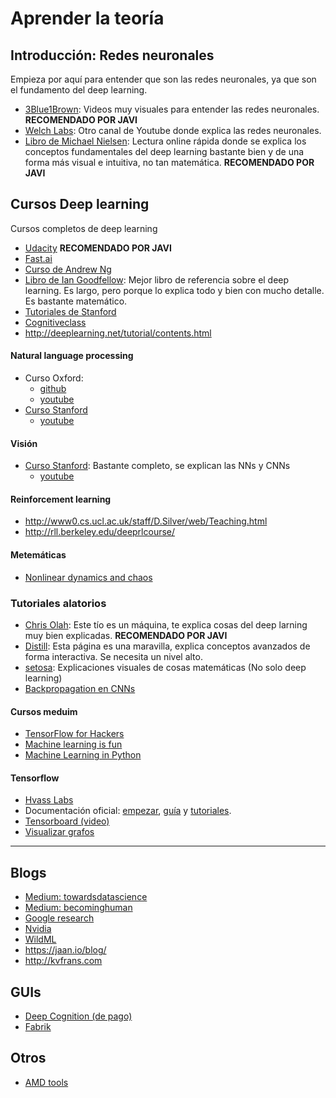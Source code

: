 # Aprender la teoría

## Introducción: Redes neuronales
Empieza por aquí para entender que son las redes neuronales, ya que son el fundamento del deep learning.
* [3Blue1Brown](https://www.youtube.com/playlist?list=PLZHQObOWTQDNU6R1_67000Dx_ZCJB-3pi): Videos muy visuales para entender las redes neuronales. **RECOMENDADO POR JAVI**
* [Welch Labs](https://www.youtube.com/playlist?list=PLiaHhY2iBX9hdHaRr6b7XevZtgZRa1PoU): Otro canal de Youtube donde explica las redes neuronales.
* [Libro de Michael Nielsen](http://neuralnetworksanddeeplearning.com/): Lectura online rápida donde se explica los conceptos fundamentales del deep learning bastante bien y de una forma más visual e intuitiva, no tan matemática. **RECOMENDADO POR JAVI**

## Cursos Deep learning
Cursos completos de deep learning
* [Udacity](https://www.udacity.com/courses/deep-learning) **RECOMENDADO POR JAVI**
* [Fast.ai](http://course.fast.ai/)
* [Curso de Andrew Ng](https://www.deeplearning.ai/)
* [Libro de Ian Goodfellow](http://www.deeplearningbook.org): Mejor libro de referencia sobre el deep learning. Es largo, pero porque lo explica todo y bien con mucho detalle. Es bastante matemático.
* [Tutoriales de Stanford](http://deeplearning.stanford.edu/tutorial/)
* [Cognitiveclass](https://cognitiveclass.ai)
* http://deeplearning.net/tutorial/contents.html

#### Natural language processing
* Curso Oxford:
  * [github](https://github.com/oxford-cs-deepnlp-2017/lectures)
  * [youtube](https://www.youtube.com/playlist?list=PL613dYIGMXoZBtZhbyiBqb0QtgK6oJbpm)
* [Curso Stanford](http://cs224d.stanford.edu/)
  * [youtube](https://www.youtube.com/playlist?list=PL3FW7Lu3i5Jsnh1rnUwq_TcylNr7EkRe6)

#### Visión
* [Curso Stanford](http://cs231n.stanford.edu/): Bastante completo, se explican las NNs y CNNs
  * [youtube](https://www.youtube.com/playlist?list=PL3FW7Lu3i5JvHM8ljYj-zLfQRF3EO8sYv)

#### Reinforcement learning
* http://www0.cs.ucl.ac.uk/staff/D.Silver/web/Teaching.html
* http://rll.berkeley.edu/deeprlcourse/

#### Metemáticas
* [Nonlinear dynamics and chaos](https://www.youtube.com/playlist?list=PLbN57C5Zdl6j_qJA-pARJnKsmROzPnO9V)

### Tutoriales alatorios
* [Chris Olah](http://colah.github.io/): Este tío es un máquina, te explica cosas del deep larning muy bien explicadas. **RECOMENDADO POR JAVI**
* [Distill](https://distill.pub/): Esta página es una maravilla, explica conceptos avanzados de forma interactiva. Se necesita un nivel alto.
* [setosa](http://setosa.io): Explicaciones visuales de cosas matemáticas (No solo deep learning)
* [Backpropagation en CNNs](http://www.jefkine.com/general/2016/09/05/backpropagation-in-convolutional-neural-networks/)

#### Cursos meduim
* [TensorFlow for Hackers](https://medium.com/@curiousily)
* [Machine learning is fun](https://medium.com/@ageitgey)
* [Machine Learning in Python](https://medium.freecodecamp.org/the-hitchhikers-guide-to-machine-learning-algorithms-in-python-bfad66adb378)

#### Tensorflow
* [Hvass Labs](https://github.com/Hvass-Labs/TensorFlow-Tutorials)
* Documentación oficial: [empezar](https://www.tensorflow.org/get_started/), [guía](https://www.tensorflow.org/programmers_guide/) y [tutoriales](https://www.tensorflow.org/tutorials/).
* [Tensorboard (video)](https://youtu.be/eBbEDRsCmv4)
* [Visualizar grafos](https://blog.jakuba.net/2017/05/30/tensorflow-visualization.html)

---

## Blogs
* [Medium: towardsdatascience](https://towardsdatascience.com)
* [Medium: becominghuman](https://becominghuman.ai)
* [Google research](https://research.googleblog.com/)
* [Nvidia](https://news.developer.nvidia.com)
* [WildML](http://www.wildml.com/)
* https://jaan.io/blog/
* http://kvfrans.com

## GUIs
* [Deep Cognition (de pago)](http://deepcognition.ai/)
* [Fabrik](http://fabrik.cloudcv.org/#/?_k=v9ybre)

## Otros
* [AMD tools](https://instinct.radeon.com/en/6-deep-learning-projects-amd-radeon-instinct/)

